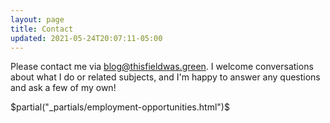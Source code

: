 ```yaml
---
layout: page
title: Contact
updated: 2021-05-24T20:07:11-05:00
---
```


Please contact me via [blog@thisfieldwas.green](mailto:blog@thisfieldwas.green). I welcome conversations about what I do or related subjects, and I'm happy to answer any questions and ask a few of my own!

$partial("_partials/employment-opportunities.html")$
